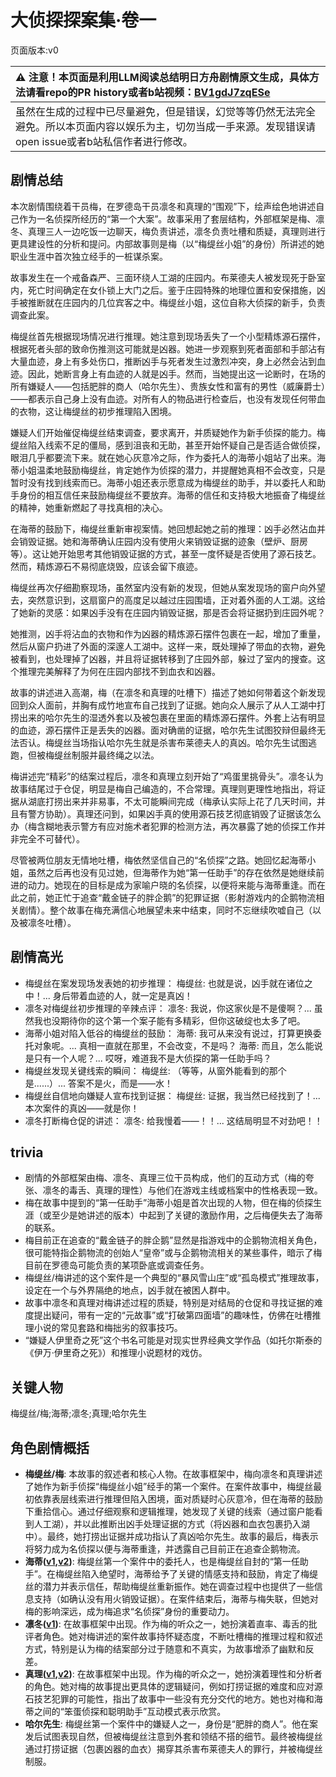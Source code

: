 # 大侦探探案集·卷一
页面版本:v0
 

| :warning: 注意！本页面是利用LLM阅读总结明日方舟剧情原文生成，具体方法请看repo的PR history或者b站视频：[BV1gdJ7zqESe](https://www.bilibili.com/video/BV1gdJ7zqESe/)         |
|:----------------------------|
| 虽然在生成的过程中已尽量避免，但是错误，幻觉等等仍然无法完全避免。所以本页面内容以娱乐为主，切勿当成一手来源。发现错误请open issue或者b站私信作者进行修改。|



## 剧情总结
本次剧情围绕着干员梅，在罗德岛干员凛冬和真理的“围观”下，绘声绘色地讲述自己作为一名侦探所经历的“第一个大案”。故事采用了套层结构，外部框架是梅、凛冬、真理三人一边吃饭一边聊天，梅负责讲述，凛冬负责吐槽和质疑，真理则进行更具建设性的分析和提问。内部故事则是梅（以“梅缇丝小姐”的身份）所讲述的她职业生涯中首次独立经手的一桩谋杀案。

故事发生在一个戒备森严、三面环绕人工湖的庄园内。布莱德夫人被发现死于卧室内，死亡时间确定在女仆锁上大门之后。鉴于庄园特殊的地理位置和安保措施，凶手被推断就在庄园内的几位宾客之中。梅缇丝小姐，这位自称大侦探的新手，负责调查此案。

梅缇丝首先根据现场情况进行推理。她注意到现场丢失了一个小型精炼源石摆件，根据死者头部的致命伤推测这可能就是凶器。她进一步观察到死者面部和手部沾有大量血迹，身上有多处伤口，推断凶手与死者发生过激烈冲突，身上必然会沾到血迹。因此，她断言身上有血迹的人就是凶手。然而，当她提出这一论断时，在场的所有嫌疑人——包括肥胖的商人（哈尔先生）、贵族女性和富有的男性（威廉爵士）——都表示自己身上没有血迹。对所有人的物品进行检查后，也没有发现任何带血的衣物，这让梅缇丝的初步推理陷入困境。

嫌疑人们开始催促梅缇丝结束调查，要求离开，并质疑她作为新手侦探的能力。梅缇丝陷入线索不足的僵局，感到沮丧和无助，甚至开始怀疑自己是否适合做侦探，眼泪几乎都要流下来。就在她心灰意冷之际，作为委托人的海蒂小姐站了出来。海蒂小姐温柔地鼓励梅缇丝，肯定她作为侦探的潜力，并提醒她真相不会改变，只是暂时没有找到线索而已。海蒂小姐还表示愿意成为梅缇丝的助手，并以委托人和助手身份的相互信任来鼓励梅缇丝不要放弃。海蒂的信任和支持极大地振奋了梅缇丝的精神，她重新燃起了寻找真相的决心。

在海蒂的鼓励下，梅缇丝重新审视案情。她回想起她之前的推理：凶手必然沾血并会销毁证据。她和海蒂确认庄园内没有使用火来销毁证据的迹象（壁炉、厨房等）。这让她开始思考其他销毁证据的方式，甚至一度怀疑是否使用了源石技艺。然而，精炼源石不易彻底烧毁，应该会留下痕迹。

梅缇丝再次仔细勘察现场，虽然室内没有新的发现，但她从案发现场的窗户向外望去，突然意识到，这扇窗户的高度足以越过庄园围墙，正对着外面的人工湖。这给了她新的灵感：如果凶手没有在庄园内销毁证据，那是否会将证据扔到庄园外呢？

她推测，凶手将沾血的衣物和作为凶器的精炼源石摆件包裹在一起，增加了重量，然后从窗户扔进了外面的深邃人工湖中。这样一来，既处理掉了带血的衣物，避免被看到，也处理掉了凶器，并且将证据转移到了庄园外部，躲过了室内的搜查。这个推理完美解释了为何在庄园内部找不到血衣和凶器。

故事的讲述进入高潮，梅（在凛冬和真理的吐槽下）描述了她如何带着这个新发现回到众人面前，并胸有成竹地宣布自己找到了证据。她向众人展示了从人工湖中打捞出来的哈尔先生的湿透外套以及被包裹在里面的精炼源石摆件。外套上沾有明显的血迹，源石摆件正是丢失的凶器。面对确凿的证据，哈尔先生试图狡辩但最终无法否认。梅缇丝当场指认哈尔先生就是杀害布莱德夫人的真凶。哈尔先生试图逃跑，但被梅缇丝制服并最终绳之以法。

梅讲述完“精彩”的结案过程后，凛冬和真理立刻开始了“鸡蛋里挑骨头”。凛冬认为故事结尾过于仓促，明显是梅自己编造的，不合常理。真理则更理性地指出，将证据从湖底打捞出来并非易事，不太可能瞬间完成（梅承认实际上花了几天时间，并且有警方协助）。真理还问到，如果凶手真的使用源石技艺彻底销毁了证据该怎么办（梅含糊地表示警方有应对施术者犯罪的检测方法，再次暴露了她的侦探工作并非完全不可替代）。

尽管被两位朋友无情地吐槽，梅依然坚信自己的“名侦探”之路。她回忆起海蒂小姐，虽然之后再也没有见过她，但海蒂作为她“第一任助手”的存在依然是她继续前进的动力。她现在的目标是成为家喻户晓的名侦探，以便将来能与海蒂重逢。而在此之前，她正忙于追查“戴金链子的胖企鹅”的犯罪证据（影射游戏内的企鹅物流相关剧情）。整个故事在梅充满信心地展望未来中结束，同时不忘继续吹嘘自己（以及被凛冬吐槽）。
## 剧情高光
*   梅缇丝在案发现场发表她的初步推理：
    梅缇丝: 也就是说，凶手就在诸位之中！... 身后带着血迹的人，就一定是真凶！
*   凛冬对梅缇丝初步推理的辛辣点评：
    凛冬: 我说，你这家伙是不是傻啊？... 虽然我也没期待你的这个第一个案子能有多精彩，但你这破绽也太多了吧。
*   海蒂小姐对陷入低谷的梅缇丝的鼓励：
    海蒂: 我可从来没有说过，打算更换委托对象呢。... 真相一直就在那里，不会改变，不是吗？
    海蒂: 而且，怎么能说是只有一个人呢？... 哎呀，难道我不是大侦探的第一任助手吗？
*   梅缇丝发现关键线索的瞬间：
    梅缇丝: （等等，从窗外能看到的那个是......）... 答案不是火，而是——水！
*   梅缇丝自信地向嫌疑人宣布找到证据：
    梅缇丝: 证据，我当然已经找到了！... 本次案件的真凶——就是你！
*   凛冬打断梅仓促的讲述：
    凛冬: 给我慢着——！！... 这结局明显不对劲吧！！
## trivia
*   剧情的外部框架由梅、凛冬、真理三位干员构成，他们的互动方式（梅的夸张、凛冬的毒舌、真理的理性）与他们在游戏主线或档案中的性格表现一致。
*   梅在故事中提到的“第一任助手”海蒂小姐是首次出现的人物，但在梅的侦探生涯（或至少是她讲述的版本）中起到了关键的激励作用，之后梅便失去了海蒂的联系。
*   梅目前正在追查的“戴金链子的胖企鹅”显然是指游戏中的企鹅物流相关角色，很可能特指企鹅物流的创始人“皇帝”或与企鹅物流相关的某些事件，暗示了梅目前在罗德岛可能负责的某项卧底或调查任务。
*   梅缇丝/梅讲述的这个案件是一个典型的“暴风雪山庄”或“孤岛模式”推理故事，设定在一个与外界隔绝的地点，凶手就在被困人群中。
*   故事中凛冬和真理对梅讲述过程的质疑，特别是对结局的仓促和寻找证据的难度提出疑问，带有一定的“元故事”或“打破第四面墙”的趣味性，仿佛在吐槽推理小说的常见套路和梅拙劣的叙事技巧。
*   “嫌疑人伊里奇之死”这个书名可能是对现实世界经典文学作品（如托尔斯泰的《伊万·伊里奇之死》）和推理小说题材的戏仿。
## 关键人物
梅缇丝/梅;海蒂;凛冬;真理;哈尔先生
## 角色剧情概括
-   **梅缇丝/梅**: 本故事的叙述者和核心人物。在故事框架中，梅向凛冬和真理讲述了她作为新手侦探“梅缇丝小姐”经手的第一个案件。在案件故事中，梅缇丝最初依靠表层线索进行推理但陷入困境，面对质疑时心灰意冷，但在海蒂的鼓励下重拾信心。通过仔细观察和逻辑推理，她发现了关键的线索（通过窗户能看到人工湖），并以此推断出凶手处理证据的方式（将凶器和血衣包裹扔入湖中）。最终，她打捞出证据并成功指认了真凶哈尔先生。故事的最后，梅表示将努力成为名侦探以便与海蒂重逢，并透露自己目前正在追查企鹅物流。
-   **海蒂([v1](../chars/char_4045_heidi.md),[v2](../char_v3/char_4045_heidi.md))**: 梅缇丝第一个案件中的委托人，也是梅缇丝自封的“第一任助手”。在梅缇丝陷入绝望时，海蒂给予了关键的情感支持和鼓励，肯定了梅缇丝的潜力并表示信任，帮助梅缇丝重新振作。她在调查过程中也提供了一些信息支持（如确认没有用火销毁证据）。在案件结束后，海蒂与梅失联，但她对梅的影响深远，成为梅追求“名侦探”身份的重要动力。
-   **凛冬([v1](../chars/char_115_headbr.md))**: 在故事框架中出现。作为梅的听众之一，她扮演着直率、毒舌的批评者角色。她对梅讲述的案件故事持怀疑态度，不断吐槽梅的推理过程和叙述方式，特别是认为梅的结案部分过于随意和不真实，为故事增添了幽默和反差。
-   **真理([v1](../chars/char_195_glassb.md),[v2](../char_v3/char_195_glassb.md))**: 在故事框架中出现。作为梅的听众之一，她扮演着理性和分析者的角色。她对梅的故事提出更具体的逻辑疑问，例如打捞证据的难度和应对源石技艺犯罪的可能性，指出了故事中一些没有充分交代的地方。她也对梅和海蒂之间的“笨蛋侦探和聪明助手”互动模式表示欣赏。
-   **哈尔先生**: 梅缇丝第一个案件中的嫌疑人之一，身份是“肥胖的商人”。他在案发后试图表现自然，但被梅缇丝注意到外套和领结不搭的细节。最终被梅缇丝通过打捞证据（包裹凶器的血衣）揭穿其杀害布莱德夫人的罪行，并被梅缇丝制服。